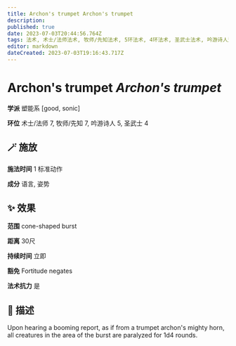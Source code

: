 ```yaml
---
title: Archon's trumpet Archon's trumpet
description: 
published: true
date: 2023-07-03T20:44:56.764Z
tags: 法术, 术士/法师法术, 牧师/先知法术, 5环法术, 4环法术, 圣武士法术, 吟游诗人法术, 塑能系, good, 7环法术, sonic
editor: markdown
dateCreated: 2023-07-03T19:16:43.717Z
---
```


# **Archon's trumpet** *Archon's trumpet*

**学派** 塑能系 \[good, sonic\] 

**环位** 术士/法师 7, 牧师/先知 7, 吟游诗人 5, 圣武士 4

## 🪄 施放

**施法时间** 1 标准动作

**成分** 语言, 姿势

## ✨ 效果  

**范围** cone-shaped burst

**距离** 30尺  

**持续时间** 立即 

**豁免** Fortitude negates

**法术抗力** 是

## 📖 描述

Upon hearing a booming report, as if from a trumpet archon's mighty horn, all creatures in the area of the burst are paralyzed for 1d4 rounds.
    